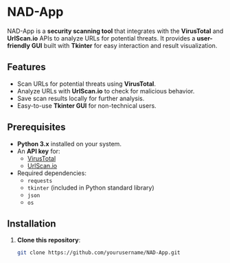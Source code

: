 # NAD-App

NAD-App is a **security scanning tool** that integrates with the **VirusTotal** and **UrlScan.io** APIs to analyze URLs for potential threats. It provides a **user-friendly GUI** built with **Tkinter** for easy interaction and result visualization.

## **Features**
- Scan URLs for potential threats using **VirusTotal**.
- Analyze URLs with **UrlScan.io** to check for malicious behavior.
- Save scan results locally for further analysis.
- Easy-to-use **Tkinter GUI** for non-technical users.

## **Prerequisites**
- **Python 3.x** installed on your system.
- An **API key** for:
  - [VirusTotal](https://www.virustotal.com/)
  - [UrlScan.io](https://urlscan.io/)
- Required dependencies:
  - `requests`
  - `tkinter` (included in Python standard library)
  - `json`
  - `os`

## **Installation**
1. **Clone this repository**:
   ```bash
   git clone https://github.com/yourusername/NAD-App.git
